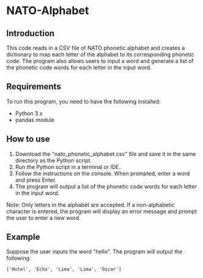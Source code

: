 # NATO-Alphabet

## Introduction
This code reads in a CSV file of NATO phonetic alphabet and creates a dictionary to map each letter of the alphabet to its corresponding phonetic code. The program also allows users to input a word and generate a list of the phonetic code words for each letter in the input word.

## Requirements
To run this program, you need to have the following installed:
- Python 3.x
- pandas module

## How to use
1. Download the "nato_phonetic_alphabet.csv" file and save it in the same directory as the Python script.
2. Run the Python script in a terminal or IDE.
3. Follow the instructions on the console. When prompted, enter a word and press Enter.
4. The program will output a list of the phonetic code words for each letter in the input word.

Note: Only letters in the alphabet are accepted. If a non-alphabetic character is entered, the program will display an error message and prompt the user to enter a new word.

## Example
Suppose the user inputs the word "hello". The program will output the following:
```
['Hotel', 'Echo', 'Lima', 'Lima', 'Oscar']
```
